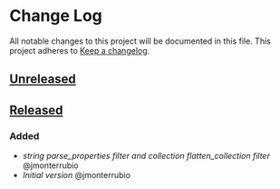 # Change Log

All notable changes to this project will be documented in this file.
This project adheres to [Keep a changelog](https://github.com/olivierlacan/keep-a-changelog).

## [Unreleased]

## [Released]

### Added

- *string parse_properties filter and collection flatten_collection filter* @jmonterrubio
- *Initial version* @jmonterrubio

[Released]: https://github.com/idealista/ansible_filters/tree/master
[Unreleased]: https://github.com/idealista/ansible_filters/tree/develop